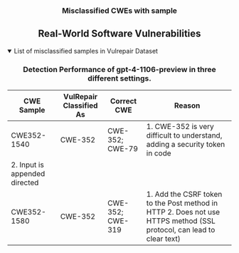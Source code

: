 <p align="center">
  <h3 align="center"> Misclassified CWEs with sample</h3>
</p>
<div align="center">

## Real-World Software Vulnerabilities

</div>

<details open="open">
<summary>List of misclassified samples in Vulrepair Dataset</summary>

<h3>
    <b>
        <div align="center">
            Detection Performance of gpt-4-1106-preview in three different settings.
        </div>
    </b>
</h3>
  
<div align="center">

|  CWE Sample   | VulRepair Classified As  | Correct CWE       |  Reason  |
|---------------|--------------------------|-------------------|----------|
| CWE352-1540   | CWE-352                  | CWE-352; CWE-79   | 1. CWE-352 is very difficult to understand, adding a security token in code 
                                                                 2. Input is appended directed   |
| CWE352-1580   | CWE-352                  | CWE-352; CWE-319  | 1. Add the CSRF token to the Post method in HTTP 2. Does not use HTTPS method (SSL protocol, can lead to clear text)  |
</div>
</details>
